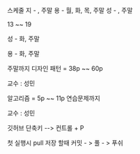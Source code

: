 스케줄 
지 -  , 주말
용 - 월, 화, 목,  주말
성 -  , 주말

13 ~~ 19 

성 - 화, 주말

용 - 화,   주말


주말까지 
디자인 패턴 = 38p ~~ 60p

교수 : 성민

알고리즘 = 5p ~~ 11p 연습문제까지

교수 : 성민


깃허브 단축키 --> 컨트롤 + P

첫 실행시 pull 
저장 할때 커밋 - > 풀 - > 푸쉬
